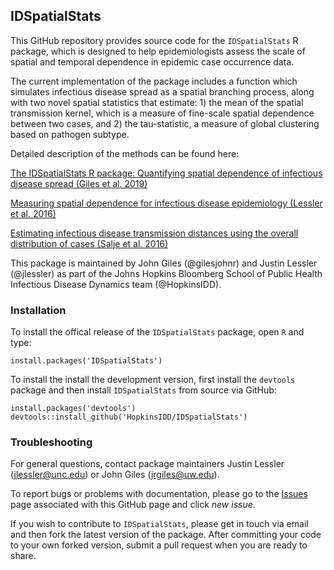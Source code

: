 ## IDSpatialStats

This GitHub repository provides source code for the `IDSpatialStats` R package, which is designed to help epidemiologists assess the scale of spatial and temporal dependence in epidemic case occurrence data. 

The current implementation of the package includes a function which simulates infectious disease spread as a spatial branching process, along with two novel spatial statistics that estimate: 1) the mean of the spatial transmission kernel, which is a measure of fine-scale spatial dependence between two cases, and 2) the tau-statistic, a measure of global clustering based on pathogen subtype.

Detailed description of the methods can be found here:

[The IDSpatialStats R package: Quantifying spatial dependence of infectious disease spread (Giles et al. 2019)](https://journal.r-project.org/archive/2019/RJ-2019-043/RJ-2019-043.pdf)

[Measuring spatial dependence for infectious disease epidemiology (Lessler et al. 2016)](http://journals.plos.org/plosone/article?id=10.1371/journal.pone.0155249)

[Estimating infectious disease transmission distances using the overall distribution of cases (Salje et al. 2016)](http://www.sciencedirect.com/science/article/pii/S1755436516300317)

This package is maintained by John Giles (@gilesjohnr) and Justin Lessler (@jlessler) as part of the Johns Hopkins Bloomberg School of Public Health Infectious Disease Dynamics team (@HopkinsIDD).

### Installation

To install the offical release of the `IDSpatialStats` package, open `R` and type:
```
install.packages('IDSpatialStats')
```

To install the install the development version, first install the `devtools` package and then install `IDSpatialStats` from source via GitHub:
```
install.packages('devtools')
devtools::install_github('HopkinsIDD/IDSpatialStats')
```

### Troubleshooting

For general questions, contact package maintainers Justin Lessler (jlessler@unc.edu) or John Giles (jrgiles@uw.edu).

To report bugs or problems with documentation, please go to the [Issues](https://github.com/HopkinsIDD/IDSpatialStats/issues) page associated with this GitHub page and click *new issue*.

If you wish to contribute to `IDSpatialStats`, please get in touch via email and then fork the latest version of the package. After committing your code to your own forked version, submit a pull request when you are ready to share.
